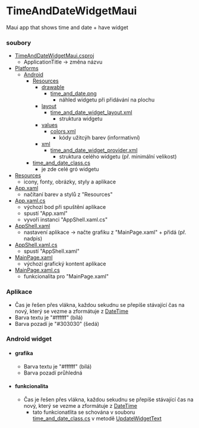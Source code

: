 # TimeAndDateWidgetMaui
 Maui app that shows time and date + have widget
### soubory
- [TimeAndDateWidgetMaui.csproj](TimeAndDateWidgetMaui.csproj)
   - ApplicationTitle -> změna názvu
- [Platforms](Platforms/)
   - [Android](Platforms/Android/)
      - [Resources](Platforms/Android/Resources/)
         - [drawable](Platforms/Android/Resources/drawable/)
            - [time_and_date.png](Platforms/Android/Resources/drawable/time_and_date.png)
               - náhled widgetu při přidávání na plochu
         - [layout](Platforms/Android/Resources/layout)
            - [time_and_date_widget_layout.xml](Platforms/Android/Resources/layout/time_and_date_widget_layout.xml)
               - struktura widgetu
         - [values](Platforms/Android/Resources/values)
            - [colors.xml](Platforms/Android/Resources/values/colors.xml)
               - kódy užitcýh barev (informativní)
         - [xml](Platforms/Android/Resources/xml)
            - [time_and_date_widget_provider.xml](Platforms/Android/Resources/xml/time_and_date_widget_provider.xml)
               - struktura celého widgetu (př. minimální velikost)
      - [time_and_date_class.cs](Platforms/Android/time_and_date_class.cs)
         - je zde celé gró widgetu
- [Resources](Resources/)
   - icony, fonty, obrázky, styly a aplikace
- [App.xaml](App.xaml)
   - načítaní barev a stylů z "Resources"
- [App.xaml.cs](App.xaml.cs)
   - výchozí bod při spuštění aplikace
   - spustí "App.xaml"
   - vyvoří instanci "AppShell.xaml.cs"
- [AppShell.xaml](AppShell.xaml)
   - nastavení aplikace -> načte grafiku z "MainPage.xaml" + přidá (př. nadpis)
- [AppShell.xaml.cs](AppShell.xaml.cs)
   - spustí "AppShell.xaml"
- [MainPage.xaml](MainPage.xaml)
   - výchozí grafický kontent aplikace
- [MainPage.xaml.cs](MainPage.xaml.cs)
   - funkcionalita pro "MainPage.xaml"

### Aplikace
- Čas je řešen přes vlákna, každou sekudnu se přepíše stávající čas na nový, který se vezme a zformátuje z [DateTime][DATE]
- Barva textu je "#ffffff" (bílá)
- Barva pozadí je "#303030" (šedá)

### Android widget
- #### grafika
  - Barva textu je "#ffffff" (bílá)
  - Barva pozadí průhledná

- #### funkcionalita
  - Čas je řešen přes vlákna, každou sekudnu se přepíše stávající čas na nový, který se vezme a zformátuje z [DateTime][DATE]
    - tato funkcionatlita se schována v souboru [time_and_date_class.cs](Platforms/Android/time_and_date_class.cs) v metodě [UpdateWidgetText](Platforms/Android/time_and_date_class.cs#L57)


   [DATE]: <https://learn.microsoft.com/cs-cz/dotnet/api/system.datetime?view=net-7.0>
